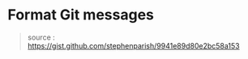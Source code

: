 # Format Git messages

> source : https://gist.github.com/stephenparish/9941e89d80e2bc58a153
<!--stackedit_data:
eyJoaXN0b3J5IjpbMTMyNDEzNTEyMV19
-->